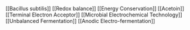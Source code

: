 [[Bacillus subtilis]]
[[Redox balance]]
[[Energy Conservation]]
[[Acetoin]]
[[Terminal Electron Acceptor]]
[[Microbial Electrochemical Technology]]
[[Unbalanced Fermentation]]
[[Anodic Electro-fermentation]]

